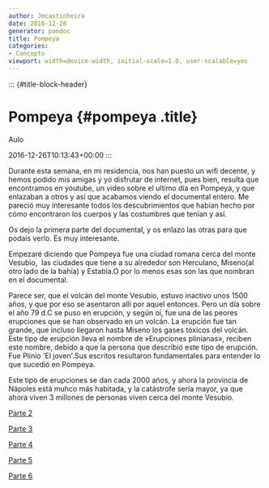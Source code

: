 ```yaml
---
author: Jmcastinheira
date: 2016-12-26
generator: pandoc
title: Pompeya
categories:
- Concepto
viewport: width=device-width, initial-scale=1.0, user-scalable=yes
---
```


::: {#title-block-header}
# Pompeya {#pompeya .title}

Aulo

2016-12-26T10:13:43+00:00
:::

Durante esta semana, en mi residencia, nos han puesto un wifi decente, y
hemos podido mis amigas y yo disfrutar de internet, pues bien, resulta
que encontramos en youtube, un video sobre el ultimo día en Pompeya, y
que enlazaban a otros y asi que acabamos viendo el documental entero. Me
pareció muy interesante todos los descubrimientos que habían hecho por
cómo encontraron los cuerpos y las costumbres que tenían y así.

Os dejo la primera parte del documental, y os enlazo las otras para que
podais verlo. Es muy interesante.

Empezaré diciendo que Pompeya fue una ciudad romana cerca del monte
Vesubio,  las ciudades que tiene a su alrededor son Herculano, Miseno(al
otro lado de la bahía) y Estabia.O por lo menos esas son las que nombran
en el documental.

Parece ser, que el volcán del monte Vesubio, estuvo inactivo unos 1500
años, y que por eso se asentaron allí por aquel entonces. Pero un día
sobre el año 79 d.C se puso en erupción, y según oí, fue una de las
peores erupciones que se han observado en un volcán. La erupción fue tan
grande, que incluso llegaron hasta Miseno los gases tóxicos del volcán.
Este tipo de erupción lleva el nombre de »Erupciones plinianas», reciben
este nombre, debido a que la persona que describió este tipo de
erupción. Fue Plinio 'El joven'.Sus escritos resultaron fundamentales
para entender lo que sucedió en Pompeya.

Este tipo de erupciones se dan cada 2000 años, y ahora la provincia de
Nápoles está muhco más habitada, y la catástrofe sería mayor, ya que
ahora viven 3 millones de personas viven cerca del monte Vesubio.

[Parte 2](http://www.youtube.com/watch?v=bf73s0dzV-4)

[Parte 3](http://www.youtube.com/watch?v=wVV5lUwwVWk)

[Parte 4](http://www.youtube.com/watch?v=a2CIBY3wdns)

[Parte 5](http://www.youtube.com/watch?v=cBMcNxbkmIo)

[Parte 6](http://www.youtube.com/watch?v=o_8swog0Ab0)
